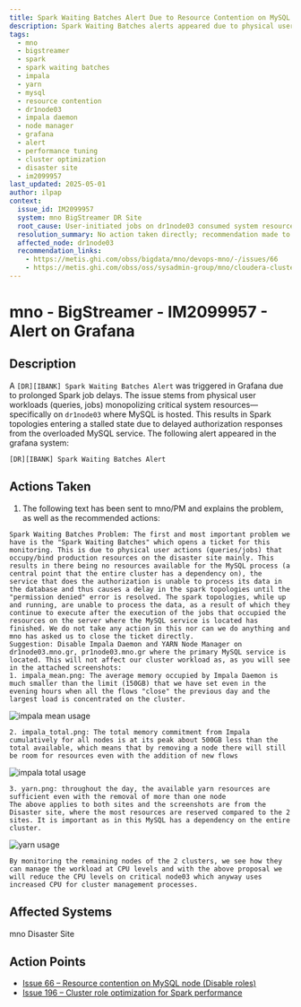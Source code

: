```yaml
---
title: Spark Waiting Batches Alert Due to Resource Contention on MySQL Node (dr1node03)
description: Spark Waiting Batches alerts appeared due to physical user jobs monopolizing resources on dr1node03, where MySQL service is hosted, causing permission denied errors; recommendation was made to disable Impala and YARN roles on this node to prevent contention.
tags:
  - mno
  - bigstreamer
  - spark
  - spark waiting batches
  - impala
  - yarn
  - mysql
  - resource contention
  - dr1node03
  - impala daemon
  - node manager
  - grafana
  - alert
  - performance tuning
  - cluster optimization
  - disaster site
  - im2099957
last_updated: 2025-05-01
author: ilpap
context:
  issue_id: IM2099957
  system: mno BigStreamer DR Site
  root_cause: User-initiated jobs on dr1node03 consumed system resources, affecting MySQL and delaying Spark jobs
  resolution_summary: No action taken directly; recommendation made to disable Impala Daemon and YARN NodeManager on dr1node03 to avoid future contention
  affected_node: dr1node03
  recommendation_links:
    - https://metis.ghi.com/obss/bigdata/mno/devops-mno/-/issues/66
    - https://metis.ghi.com/obss/oss/sysadmin-group/mno/cloudera-cluster/-/issues/196
---
```

# mno - BigStreamer - IM2099957 - Alert on Grafana
## Description
A `[DR][IBANK] Spark Waiting Batches Alert` was triggered in Grafana due to prolonged Spark job delays. The issue stems from physical user workloads (queries, jobs) monopolizing critical system resources—specifically on `dr1node03` where MySQL is hosted. This results in Spark topologies entering a stalled state due to delayed authorization responses from the overloaded MySQL service.
The following alert appeared in the grafana system:
```
[DR][IBANK] Spark Waiting Batches Alert
```
## Actions Taken
1. The following text has been sent to mno/PM and explains the problem, as well as the recommended actions:
```text
Spark Waiting Batches Problem: The first and most important problem we have is the "Spark Waiting Batches" which opens a ticket for this monitoring. This is due to physical user actions (queries/jobs) that occupy/bind production resources on the disaster site mainly. This results in there being no resources available for the MySQL process (a central point that the entire cluster has a dependency on), the service that does the authorization is unable to process its data in the database and thus causes a delay in the spark topologies until the "permission denied" error is resolved. The spark topologies, while up and running, are unable to process the data, as a result of which they continue to execute after the execution of the jobs that occupied the resources on the server where the MySQL service is located has finished. We do not take any action in this nor can we do anything and mno has asked us to close the ticket directly.
Suggestion: Disable Impala Daemon and YARN Node Manager on dr1node03.mno.gr, pr1node03.mno.gr where the primary MySQL service is located. This will not affect our cluster workload as, as you will see in the attached screenshots:
1. impala_mean.png: The average memory occupied by Impala Daemon is much smaller than the limit (150GB) that we have set even in the evening hours when all the flows "close" the previous day and the largest load is concentrated on the cluster.
```
![impala mean usage](.media/IM2099957/impala_mean.PNG)
``` text
2. impala_total.png: The total memory commitment from Impala cumulatively for all nodes is at its peak about 500GB less than the total available, which means that by removing a node there will still be room for resources even with the addition of new flows
```
![impala total usage](.media/IM2099957/impala_total.PNG)
```
3. yarn.png: throughout the day, the available yarn resources are sufficient even with the removal of more than one node
The above applies to both sites and the screenshots are from the Disaster site, where the most resources are reserved compared to the 2 sites. It is important as in this MySQL has a dependency on the entire cluster.
```
![yarn usage](.media/IM2099957/yarn.PNG)
``` text
By monitoring the remaining nodes of the 2 clusters, we see how they can manage the workload at CPU levels and with the above proposal we will reduce the CPU levels on critical node03 which anyway uses increased CPU for cluster management processes.
```
## Affected Systems
mno Disaster Site
## Action Points
- [Issue 66 – Resource contention on MySQL node (Disable roles)](https://metis.ghi.com/obss/bigdata/mno/devops-mno/-/issues/66)  
- [Issue 196 – Cluster role optimization for Spark performance](https://metis.ghi.com/obss/oss/sysadmin-group/mno/cloudera-cluster/-/issues/196)
